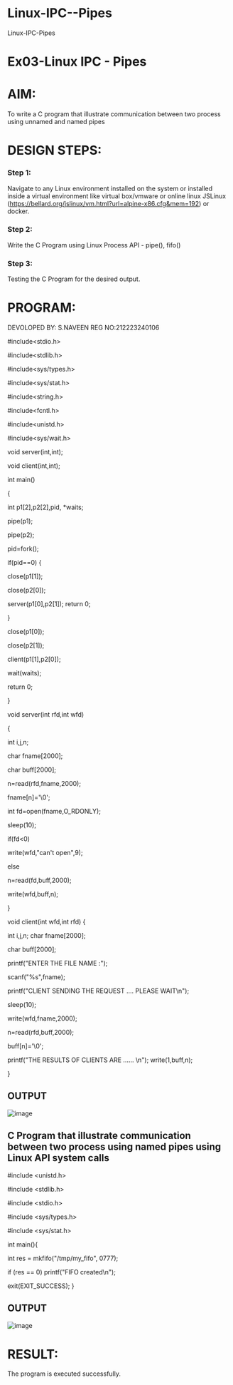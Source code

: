# Linux-IPC--Pipes
Linux-IPC-Pipes


# Ex03-Linux IPC - Pipes

# AIM:
To write a C program that illustrate communication between two process using unnamed and named pipes

# DESIGN STEPS:

### Step 1:

Navigate to any Linux environment installed on the system or installed inside a virtual environment like virtual box/vmware or online linux JSLinux (https://bellard.org/jslinux/vm.html?url=alpine-x86.cfg&mem=192) or docker.

### Step 2:

Write the C Program using Linux Process API - pipe(), fifo()

### Step 3:

Testing the C Program for the desired output. 

# PROGRAM:
DEVOLOPED BY: S.NAVEEN
REG NO:212223240106

#include<stdio.h>

#include<stdlib.h>

#include<sys/types.h> 

#include<sys/stat.h> 

#include<string.h> 

#include<fcntl.h> 

#include<unistd.h>

#include<sys/wait.h>

void server(int,int); 

void client(int,int); 

int main() 

{ 

int p1[2],p2[2],pid, *waits; 

pipe(p1); 

pipe(p2); 

pid=fork(); 

if(pid==0) { 

close(p1[1]); 

close(p2[0]); 

server(p1[0],p2[1]); return 0;

 } 

close(p1[0]); 

close(p2[1]); 

client(p1[1],p2[0]); 

wait(waits); 

return 0; 

} 


void server(int rfd,int wfd) 

{ 

int i,j,n; 

char fname[2000]; 

char buff[2000];

n=read(rfd,fname,2000);

fname[n]='\0';

int fd=open(fname,O_RDONLY);

sleep(10); 

if(fd<0) 

write(wfd,"can't open",9); 

else 

n=read(fd,buff,2000); 

write(wfd,buff,n); 

}

void client(int wfd,int rfd) {

int i,j,n; char fname[2000];

char buff[2000];

printf("ENTER THE FILE NAME :");

scanf("%s",fname);

printf("CLIENT SENDING THE REQUEST .... PLEASE WAIT\n");

sleep(10);

write(wfd,fname,2000);

n=read(rfd,buff,2000);

buff[n]='\0';

printf("THE RESULTS OF CLIENTS ARE ...... \n"); write(1,buff,n);

}
## OUTPUT

![image](https://github.com/NAVEEN23013059/Linux-IPC-Pipes/assets/150319555/5a1599bc-6b01-4fc7-b50d-178eea08fc5d)

## C Program that illustrate communication between two process using named pipes using Linux API system calls

#include <unistd.h>

#include <stdlib.h>

#include <stdio.h>

#include <sys/types.h>

#include <sys/stat.h>

int main(){

int res = mkfifo("/tmp/my_fifo", 0777);

if (res == 0) printf("FIFO created\n");

exit(EXIT_SUCCESS);
}
## OUTPUT
![image](https://github.com/NAVEEN23013059/Linux-IPC-Pipes/assets/150319555/6903f2f9-776a-4c1e-8874-3df80a040256)


# RESULT:
The program is executed successfully.
